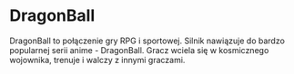 # DragonBall
DragonBall to połączenie gry RPG i sportowej. Silnik nawiązuje do bardzo popularnej serii anime - DragonBall. Gracz wciela się w kosmicznego wojownika, trenuje i walczy z innymi graczami.
